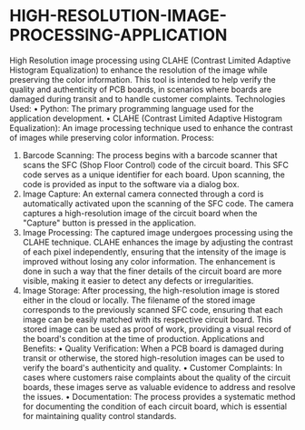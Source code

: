 # HIGH-RESOLUTION-IMAGE-PROCESSING-APPLICATION
High Resolution image processing using CLAHE (Contrast Limited Adaptive Histogram Equalization) to enhance the resolution of the image while preserving the color information.  This tool is intended to help verify the  quality and authenticity of PCB boards, in scenarios where boards are damaged during transit and to handle customer complaints.
Technologies Used: 
• Python: The primary programming language used for the application development. 
• CLAHE (Contrast Limited Adaptive Histogram Equalization): An image processing 
technique used to enhance the contrast of images while preserving color 
information. 
Process: 
1. Barcode Scanning: 
 The process begins with a barcode scanner that scans the SFC (Shop Floor 
Control) code of the circuit board. This SFC code serves as a unique identifier 
for each board. 
 Upon scanning, the code is provided as input to the software via a dialog box. 
2. Image Capture: 
 An external camera connected through a cord is automatically activated upon 
the scanning of the SFC code. 
 The camera captures a high-resolution image of the circuit board when the 
"Capture" button is pressed in the application. 
3. Image Processing: 
 The captured image undergoes processing using the CLAHE technique. CLAHE 
enhances the image by adjusting the contrast of each pixel independently, 
ensuring that the intensity of the image is improved without losing any color 
information. 
 The enhancement is done in such a way that the finer details of the circuit 
board are more visible, making it easier to detect any defects or irregularities. 
4. Image Storage: 
 After processing, the high-resolution image is stored either in the cloud or 
locally. The filename of the stored image corresponds to the previously 
scanned SFC code, ensuring that each image can be easily matched with its 
respective circuit board. 
 This stored image can be used as proof of work, providing a visual record of 
the board's condition at the time of production. 
Applications and Benefits: 
• Quality Verification: When a PCB board is damaged during transit or otherwise, the 
stored high-resolution images can be used to verify the board's authenticity and 
quality. 
• Customer Complaints: In cases where customers raise complaints about the quality 
of the circuit boards, these images serve as valuable evidence to address and resolve 
the issues. 
• Documentation: The process provides a systematic method for documenting the 
condition of each circuit board, which is essential for maintaining quality control 
standards.
